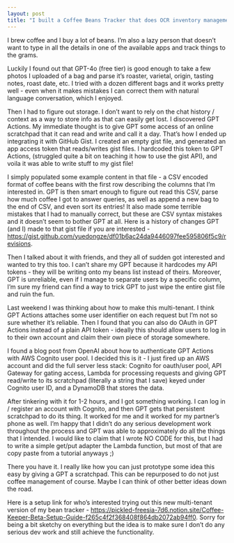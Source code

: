```yaml
---
layout: post
title: "I built a Coffee Beans Tracker that does OCR inventory management, with GPT and no code"
---
```


I brew coffee and I buy a lot of beans. I’m also a lazy person that doesn’t want to type in all the details in one of the available apps and track things to the grams.

Luckily I found out that GPT-4o (free tier) is good enough to take a few photos I uploaded of a bag and parse it’s roaster, varietal, origin, tasting notes, roast date, etc. I tried with a dozen different bags and it works pretty well - even when it makes mistakes I can correct them with natural language conversation, which I enjoyed.

<!--more-->

Then I had to figure out storage. I don’t want to rely on the chat history / context as a way to store info as that can easily get lost. I discovered GPT Actions. My immediate thought is to give GPT some access of an online scratchpad that it can read and write and call it a day. That’s how I ended up integrating it with GitHub Gist. I created an empty gist file, and generated an app access token that reads/writes gist files. I hardcoded this token to GPT Actions, (struggled quite a bit on teaching it how to use the gist API), and voila it was able to write stuff to my gist file!

I simply populated some example content in that file - a CSV encoded format of coffee beans with the first row describing the columns that I’m interested in. GPT is then smart enough to figure out read this CSV, parse how much coffee I got to answer queries, as well as append a new bag to the end of CSV, and even sort its entries! It also made some terrible mistakes that I had to manually correct, but these are CSV syntax mistakes and it doesn’t seem to bother GPT at all. Here is a history of changes GPT (and I) made to that gist file if you are interested - https://gist.github.com/yuedongze/df01b6ac24da9446097fee595806f5c9/revisions.

Then I talked about it with friends, and they all of sudden got interested and wanted to try this too. I can’t share my GPT because it hardcodes my API tokens - they will be writing onto my beans list instead of theirs. Moreover, GPT is unreliable, even if I manage to separate users by a specific column, I’m sure my friend can find a way to trick GPT to just wipe the entire gist file and ruin the fun.

Last weekend I was thinking about how to make this multi-tenant. I think GPT Actions attaches some user identifier on each request but I’m not so sure whether it’s reliable. Then I found that you can also do OAuth in GPT Actions instead of a plain API token - ideally this should allow users to log in to their own account and claim their own piece of storage somewhere.

I found a blog post from OpenAI about how to authenticate GPT Actions with AWS Cognito user pool. I decided this is it - I just fired up an AWS account and did the full server less stack: Cognito for oauth/user pool, API Gateway for gating access, Lambda for processing requests and giving GPT read/write to its scratchpad (literally a string that I save) keyed under Cognito user ID, and a DynamoDB that stores the data.

After tinkering with it for 1-2 hours, and I got something working. I can log in / register an account with Cognito, and then GPT gets that persistent scratchpad to do its thing. It worked for me and it worked for my partner’s phone as well. I’m happy that I didn’t do any serious development work throughout the process and GPT was able to approximately do all the things that I intended. I would like to claim that I wrote NO CODE for this, but I had to write a simple get/put adapter the Lambda function, but most of that are copy paste from a tutorial anyways ;)

There you have it. I really like how you can just prototype some idea this easy by giving a GPT a scratchpad. This can be repurposed to do not just coffee management of course. Maybe I can think of other better ideas down the road.

Here is a setup link for who’s interested trying out this new multi-tenant version of my bean tracker - https://pickled-freesia-7d6.notion.site/Coffee-Keeper-Beta-Setup-Guide-f265c4f2f368408f864db2072ab94ff0. Sorry for being a bit sketchy on everything but the idea is to make sure I don’t do any serious dev work and still achieve the functionality.
